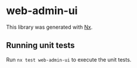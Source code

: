 # web-admin-ui

This library was generated with [Nx](https://nx.dev).

## Running unit tests

Run `nx test web-admin-ui` to execute the unit tests.
